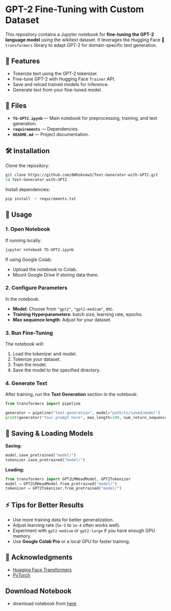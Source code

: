 # GPT-2 Fine-Tuning with Custom Dataset

This repository contains a Jupyter notebook for **fine-tuning the GPT-2 language model** using the wikitext dataset.
It leverages the Hugging Face 🤗 `transformers` library to adapt GPT-2 for domain-specific text generation.

## 📌 Features

* Tokenize text using the GPT-2 tokenizer.
* Fine-tune GPT-2 with Hugging Face `Trainer` API.
* Save and reload trained models for inference.
* Generate text from your fine-tuned model.

## 📂 Files

* **`TG-GPT2.ipynb`** — Main notebook for preprocessing, training, and text generation.
* **`requirements`** — Dependencies.
* **`README.md`** — Project documentation.

## 🛠 Installation

Clone the repository:

```bash
git clone https://github.com/8Whoknow3/Text-Generator-with-GPT2.git
cd Text-Generator-with-GPT2
```

Install dependencies:

```bash
pip install -r requirements.txt
```

## 🚀 Usage

### 1. Open Notebook

If running locally:

```bash
jupyter notebook TG-GPT2.ipynb
```

If using Google Colab:

* Upload the notebook to Colab.
* Mount Google Drive if storing data there.

### 2. Configure Parameters

In the notebook:

* **Model**: Choose from `"gpt2"`, `"gpt2-medium"`, etc.
* **Training Hyperparameters**: batch size, learning rate, epochs.
* **Max sequence length**: Adjust for your dataset.

### 3. Run Fine-Tuning

The notebook will:

1. Load the tokenizer and model.
2. Tokenize your dataset.
3. Train the model.
4. Save the model to the specified directory.

### 4. Generate Text

After training, run the **Text Generation** section in the notebook:

```python
from transformers import pipeline

generator = pipeline("text-generation", model="path/to/saved/model")
print(generator("Your prompt here", max_length=100, num_return_sequences=1))
```

## 💾 Saving & Loading Models

**Saving:**

```python
model.save_pretrained("model/")
tokenizer.save_pretrained("model/")
```

**Loading:**

```python
from transformers import GPT2LMHeadModel, GPT2Tokenizer
model = GPT2LMHeadModel.from_pretrained("model/")
tokenizer = GPT2Tokenizer.from_pretrained("model/")
```

## ⚡ Tips for Better Results

* Use more training data for better generalization.
* Adjust learning rate (`5e-5` to `1e-4` often works well).
* Experiment with `gpt2-medium` or `gpt2-large` if you have enough GPU memory.
* Use **Google Colab Pro** or a local GPU for faster training.

## 🙌 Acknowledgments

* [Hugging Face Transformers](https://github.com/huggingface/transformers)
* [PyTorch](https://pytorch.org/)

## Download Notebook
- download notebook from [here](https://drive.google.com/file/d/1Kn6OPLYLX8T3B5vOuUkI3FG6V4px1zIz/view?usp=sharing)
